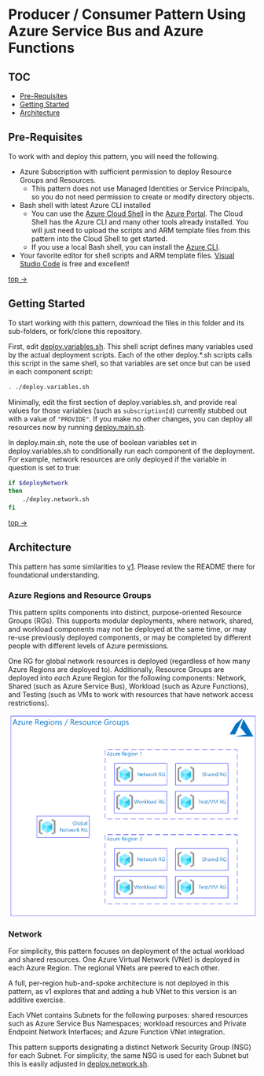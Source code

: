 # Producer / Consumer Pattern Using Azure Service Bus and Azure Functions  

## TOC

- [Pre-Requisites](Pre-Requisites)
- [Getting Started](Getting-Started)
- [Architecture](Architecture)

## Pre-Requisites

To work with and deploy this pattern, you will need the following.

- Azure Subscription with sufficient permission to deploy Resource Groups and Resources.
  - This pattern does not use Managed Identities or Service Principals, so you do not need permission to create or modify directory objects.
- Bash shell with latest Azure CLI installed
  - You can use the [Azure Cloud Shell](https://docs.microsoft.com/azure/cloud-shell/overview) in the [Azure Portal](https://docs.microsoft.com/azure/azure-portal/). The Cloud Shell has the Azure CLI and many other tools already installed. You will just need to upload the scripts and ARM template files from this pattern into the Cloud Shell to get started.
  - If you use a local Bash shell, you can install the [Azure CLI](https://docs.microsoft.com/cli/azure/install-azure-cli).
- Your favorite editor for shell scripts and ARM template files. [Visual Studio Code](https://code.visualstudio.com) is free and excellent!

[top ->](#TOC)

## Getting Started

To start working with this pattern, download the files in this folder and its sub-folders, or fork/clone this repository.

First, edit [deploy.variables.sh](./deploy.variables.sh). This shell script defines many variables used by the actual deployment scripts. Each of the other deploy.*.sh scripts calls this script in the same shell, so that variables are set once but can be used in each component script:

```bash
. ./deploy.variables.sh
```

Minimally, edit the first section of deploy.variables.sh, and provide real values for those variables (such as `subscriptionId`) currently stubbed out with a value of `"PROVIDE"`. If you make no other changes, you can deploy all resources now by running [deploy.main.sh](./deploy.main.sh).

In deploy.main.sh, note the use of boolean variables set in deploy.variables.sh to conditionally run each component of the deployment. For example, network resources are only deployed if the variable in question is set to true:

```bash
if $deployNetwork
then
    ./deploy.network.sh
fi
```

[top ->](#TOC)

## Architecture

This pattern has some similarities to [v1](../v1). Please review the README there for foundational understanding.

### Azure Regions and Resource Groups

This pattern splits components into distinct, purpose-oriented Resource Groups (RGs). This supports modular deployments, where network, shared, and workload components may not be deployed at the same time, or may re-use previously deployed components, or may be completed by different people with different levels of Azure permissions.

One RG for global network resources is deployed (regardless of how many Azure Regions are deployed to). Additionally, Resource Groups are deployed into _each_ Azure Region for the following components: Network, Shared (such as Azure Service Bus), Workload (such as Azure Functions), and Testing (such as VMs to work with resources that have network access restrictions).

![Azure Regions and Resource Groups](assets/Architecture-RegionsRGs.png)

### Network

For simplicity, this pattern focuses on deployment of the actual workload and shared resources. One Azure Virtual Network (VNet) is deployed in each Azure Region. The regional VNets are peered to each other.

A full, per-region hub-and-spoke architecture is not deployed in this pattern, as v1 explores that and adding a hub VNet to this version is an additive exercise.

Each VNet contains Subnets for the following purposes: shared resources such as Azure Service Bus Namespaces; workload resources and Private Endpoint Network Interfaces; and Azure Function VNet integration.

This pattern supports designating a distinct Network Security Group (NSG) for each Subnet. For simplicity, the same NSG is used for each Subnet but this is easily adjusted in [deploy.network.sh](./deploy.network.sh).

